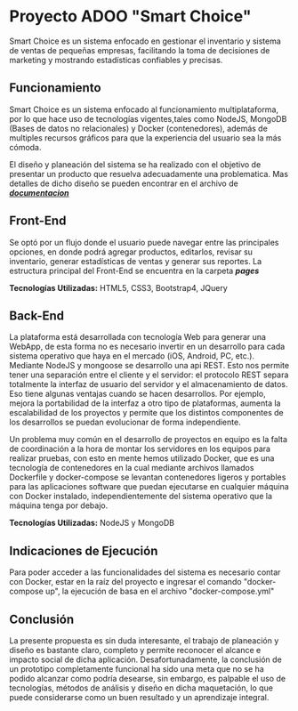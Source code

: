 # Proyecto ADOO "Smart Choice"

<p>Smart Choice es un sistema enfocado en gestionar el inventario y sistema de ventas de peque&ntilde;as empresas,
facilitando la toma de decisiones de marketing y mostrando estad&iacute;sticas confiables y precisas.</p>

<h2>Funcionamiento</h2>

<p>Smart Choice es un sistema enfocado al funcionamiento multiplataforma, por lo que hace uso de tecnologías vigentes,tales como NodeJS, MongoDB (Bases de datos no relacionales) y Docker (contenedores), además de multiples recursos gráficos para que la experiencia del usuario sea la más cómoda.</p>
 
 <p>El diseño y planeación del sistema se ha realizado con el objetivo de presentar un producto que resuelva adecuadamente
 una problematica. Mas detalles de dicho diseño se pueden encontrar en el archivo de <i><b><a href="documentacion.pdf">documentacion</a></b></i></p>
  
<h2>Front-End</h2>

<p>Se optó por un flujo donde el usuario puede navegar entre las principales opciones, en donde podrá agregar productos,
 editarlos, revisar su inventario, generar estadísticas de ventas y generar sus reportes. La estructura principal del Front-End
 se encuentra en la carpeta <i><b>pages</b></i></p>
 
 <p><b>Tecnologías Utilizadas:</b> HTML5, CSS3, Bootstrap4, JQuery</p>
 
<h2>Back-End</h2>

<p>
 La plataforma está desarrollada con tecnología Web para generar una WebApp, de esta forma no es necesario invertir en un desarrollo para cada sistema operativo que haya en el mercado (iOS, Android, PC, etc.).
Mediante NodeJS y mongoose se desarrollo una api REST. Esto nos permite tener una separación entre el cliente y el servidor: el protocolo REST separa totalmente la interfaz de usuario del servidor y el almacenamiento de datos. Eso tiene algunas ventajas cuando se hacen desarrollos. Por ejemplo, mejora la portabilidad de la interfaz a otro tipo de plataformas, aumenta la escalabilidad de los proyectos y permite que los distintos componentes de los desarrollos se puedan evolucionar de forma independiente.</p>
<p>
 Un problema muy común en el desarrollo de proyectos en equipo es la falta de coordinación a la hora de montar los servidores en los equipos para realizar pruebas, con esto en mente hemos utilizado Docker, que es una tecnología de contenedores en la cual mediante archivos llamados Dockerfile y docker-compose se levantan contenedores ligeros y portables para las aplicaciones software que puedan ejecutarse en cualquier máquina con Docker instalado, independientemente del sistema operativo que la máquina tenga por debajo.
</p>
 
 <p><b>Tecnologías Utilizadas:</b> NodeJS y MongoDB</p>
 
 <h2>Indicaciones de Ejecución</h2>
 
 <p>Para poder acceder a las funcionalidades del sistema es necesario contar con Docker, estar en la raíz del proyecto e ingresar el comando "docker-compose up", la ejecución de basa en el archivo "docker-compose.yml"</p>
 
 
 <h2>Conclusi&oacute;n</h2>
 
 <p>La presente propuesta es sin duda interesante, el trabajo de planeación y diseño es bastante claro, completo y permite reconocer el alcance e impacto social de dicha aplicación. Desafortunadamente, la conclusión de un prototipo completamente funcional ha sido una meta que no se ha podido alcanzar como podría desearse, sin embargo, es palpable el uso de tecnologías, métodos de análisis y diseño en dicha maquetación, lo que puede considerarse como un buen resultado y un aprendizaje integral.</p>
